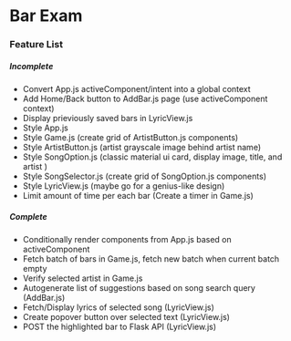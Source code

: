 # Bar Exam

### Feature List
##### Incomplete
* Convert App.js activeComponent/intent into a global context
* Add Home/Back button to AddBar.js page (use activeComponent context) 
* Display prieviously saved bars in LyricView.js
* Style App.js
* Style Game.js (create grid of ArtistButton.js components)
* Style ArtistButton.js (artist grayscale image behind artist name)
* Style SongOption.js (classic material ui card, display image, title, and artist )
* Style SongSelector.js (create grid of SongOption.js components)
* Style LyricView.js (maybe go for a genius-like design)
* Limit amount of time per each bar (Create a timer in Game.js)
##### Complete
* Conditionally render components from App.js based on activeComponent
* Fetch batch of bars in Game.js, fetch new batch when current batch empty
* Verify selected artist in Game.js
* Autogenerate list of suggestions based on song search query (AddBar.js)
* Fetch/Display lyrics of selected song (LyricView.js)
* Create popover button over selected text (LyricView.js)
* POST the highlighted bar to Flask API (LyricView.js)
